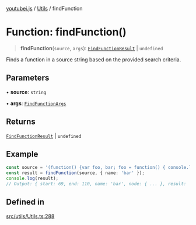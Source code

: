 [youtubei.js](../../../README.md) / [Utils](../README.md) / findFunction

# Function: findFunction()

> **findFunction**(`source`, `args`): [`FindFunctionResult`](../type-aliases/FindFunctionResult.md) \| `undefined`

Finds a function in a source string based on the provided search criteria.

## Parameters

• **source**: `string`

• **args**: [`FindFunctionArgs`](../type-aliases/FindFunctionArgs.md)

## Returns

[`FindFunctionResult`](../type-aliases/FindFunctionResult.md) \| `undefined`

## Example

```ts
const source = '(function() {var foo, bar; foo = function() { console.log("foo"); }; bar = function() { console.log("bar"); }; })();';
const result = findFunction(source, { name: 'bar' });
console.log(result);
// Output: { start: 69, end: 110, name: 'bar', node: { ... }, result: 'bar = function() { console.log("bar"); };' }
```

## Defined in

[src/utils/Utils.ts:288](https://github.com/LuanRT/YouTube.js/blob/eb21af33db708f0355f4fb15881f5d4fabc7b06c/src/utils/Utils.ts#L288)
